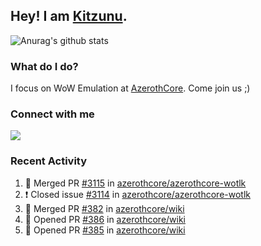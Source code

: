 ## Hey! I am [Kitzunu](https://Github.com/Kitzunu).

![Anurag's github stats](https://github-readme-stats.kitzunu.vercel.app/api?username=Kitzunu&show_icons=true)

### What do I do?

I focus on WoW Emulation at [AzerothCore](https://Github.com/AzerothCore). Come join us ;)

### Connect with me
[![](https://img.shields.io/badge/AzerothCore%20Discord-Connect%20with%20me!-green)](https://discord.com/invite/gkt4y2x)

### Recent Activity

<!--START_SECTION:activity-->
1. 🎉 Merged PR [#3115](https://github.com/azerothcore/azerothcore-wotlk/pull/3115) in [azerothcore/azerothcore-wotlk](https://github.com/azerothcore/azerothcore-wotlk)
2. ❗️ Closed issue [#3114](https://github.com/azerothcore/azerothcore-wotlk/issues/3114) in [azerothcore/azerothcore-wotlk](https://github.com/azerothcore/azerothcore-wotlk)
3. 🎉 Merged PR [#382](https://github.com/azerothcore/wiki/pull/382) in [azerothcore/wiki](https://github.com/azerothcore/wiki)
4. 💪 Opened PR [#386](https://github.com/azerothcore/wiki/pull/386) in [azerothcore/wiki](https://github.com/azerothcore/wiki)
5. 💪 Opened PR [#385](https://github.com/azerothcore/wiki/pull/385) in [azerothcore/wiki](https://github.com/azerothcore/wiki)
<!--END_SECTION:activity-->
